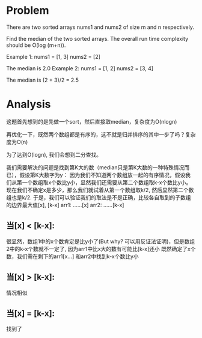 # Problem

There are two sorted arrays nums1 and nums2 of size m and n respectively.

Find the median of the two sorted arrays. The overall run time complexity should be O(log (m+n)).

Example 1:
nums1 = [1, 3]
nums2 = [2]

The median is 2.0
Example 2:
nums1 = [1, 2]
nums2 = [3, 4]

The median is (2 + 3)/2 = 2.5

# Analysis

这题首先想到的是先做一个sort，然后直接取median，复杂度为O(nlogn)

再优化一下，既然两个数组都是有序的，这不就是归并排序的其中一步了吗？复杂度为O(n)

为了达到O(logn), 我们会想到二分查找。

我们需要解决的问题是找到第K大的数（median只是第K大数的一种特殊情况而已），假设第K大数字为y：
因为我们不知道两个数组放一起的有序情况，假设我们从第一个数组取x个数比y小，显然我们还需要从第二个数组取k-x个数比y小。
现在我们不确定x是多少，那么我们就试着从第一个数组取k/2, 然后显然第二个数组也是k/2.
于是，我们可以验证我们的取法是不是正确，比较各自取到的子数组的边界最大值[x], [k-x]
arr1:  ......[x]
arr2:  ......[k-x]

## 当[x] < [k-x]:
很显然，数组1中的x个数肯定是比y小了(But why? 可以用反证法证明)，但是数组2中的k-x个数就不一定了, 因为arr1中比x大的数有可能比[k-x]还小
既然确定了x个数，我们需在剩下的arr1[x...] 和arr2中找到k-x个数比y小

## 当[x] > [k-x]:
情况相似

## 当[x] = [k-x]:
找到了

